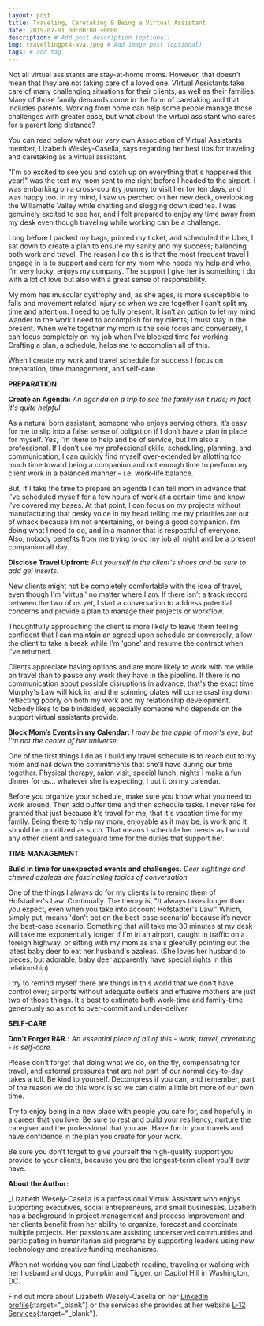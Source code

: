 ```yaml
---
layout: post
title: Traveling, Caretaking & Being a Virtual Assistant
date: 2019-07-01 00:00:00 +0000
description: # Add post description (optional)
img: travellingpt4-ava.jpeg # Add image post (optional)
tags: # add tag
---
```


Not all virtual assistants are stay-at-home moms. However, that doesn’t mean that they are not taking care of a loved one. VIrtual Assistants take care of many challenging situations for their clients, as well as their families. Many of those family demands come in the form of caretaking and that includes parents. Working from home can help some people manage those challenges with greater ease, but what about the virtual assistant who cares for a parent long distance?

You can read below what our very own Association of Virtual Assistants member, Lizabeth Wesley-Casella, says regarding her best tips for traveling and caretaking as a virtual assistant.

"I'm so excited to see you and catch up on everything that's happened this year!" was the text my mom sent to me right before I headed to the airport.  I was embarking on a cross-country journey to visit her for ten days, and I was happy too.  In my mind, I saw us perched on her new deck, overlooking the Willamette Valley while chatting and slugging down iced tea.  I was genuinely excited to see her, and I felt prepared to enjoy my time away from my desk even though traveling while working can be a challenge.

Long before I packed my bags, printed my ticket, and scheduled the Uber, I sat down to create a plan to ensure my sanity and my success; balancing both work and travel.  The reason I do this is that the most frequent travel I engage in is to support and care for my mom who needs my help and who, I’m very lucky, enjoys my company.  The support I give her is something I do with a lot of love but also with a great sense of responsibility.  

My mom has muscular dystrophy and, as she ages, is more susceptible to falls and movement related injury so when we are together I can’t split my time and attention. I need to be fully present.  It isn’t an option to let my mind wander to the work I need to accomplish for my clients; I must stay in the present.  When we’re together my mom is the sole focus and conversely, I can focus completely on my job when I’ve blocked time for working.  Crafting a plan, a schedule, helps me to accomplish all of this.

When I create my work and travel schedule for success I focus on preparation, time management, and self-care.

__PREPARATION__

__Create an Agenda:__
_An agenda on a trip to see the family isn't rude; in fact, it's quite helpful._


As a natural born assistant, someone who enjoys serving others, it’s easy for me to slip into a false sense of obligation if I don’t have a plan in place for myself.  Yes, I’m there to help and be of service, but I’m also a professional.  If I don’t use my professional skills, scheduling, planning, and communication, I can quickly find myself over-extended by allotting too much time toward being a companion and not enough time to perform my client work in a balanced manner – i.e. work-life balance.

But, if I take the time to prepare an agenda  I can tell mom in advance that I've scheduled myself for a few hours of work at a certain time and know I’ve covered my bases. At that point, I can focus on my projects without manufacturing that pesky voice in my head telling me my priorities are out of whack because I’m not entertaining, or being a good companion.  I’m doing what I need to do, and in a manner that is respectful of everyone.  Also, nobody benefits from me trying to do my job all night and be a present companion all day.

__Disclose Travel Upfront:__
_Put yourself in the client's shoes and be sure to add gel inserts._

New clients might not be completely comfortable with the idea of travel, even though I'm 'virtual' no matter where I am.  If there isn’t a track record between the two of us yet, I start a conversation to address potential concerns and provide a plan to manage their projects or workflow.

Thoughtfully approaching the client is more likely to leave them feeling confident that I can maintain an agreed upon schedule or conversely, allow the client to take a break while I'm 'gone' and resume the contract when I've returned.

Clients appreciate having options and are more likely to work with me while on travel than to pause any work they have in the pipeline.  If there is no communication about possible disruptions in advance, that's the exact time Murphy's Law will kick in, and the spinning plates will come crashing down reflecting poorly on both my work and my relationship development.  Nobody likes to be blindsided, especially someone who depends on the support virtual assistants provide.

__Block Mom’s Events in my Calendar:__
_I may be the apple of mom's eye, but I'm not the center of her universe._

One of the first things I do as I build my travel schedule is to reach out to my mom and nail down the commitments that she'll have during our time together.  Physical therapy, salon visit, special lunch, nights I make a fun dinner for us... whatever she is expecting, I put it on my calendar.

Before you organize your schedule, make sure you know what you need to work around.  Then add buffer time and then schedule tasks.  I never take for granted that just because it's travel for me, that it's vacation time for my family.  Being there to help my mom, enjoyable as it may be, is work and it should be prioritized as such.  That means I schedule her needs as I would any other client and safeguard time for the duties that support her.

__TIME MANAGEMENT__

__Build in time for unexpected events and challenges.__
_Deer sightings and chewed azaleas are fascinating topics of conversation._

One of the things I always do for my clients is to remind them of Hofstadter's Law. Continually.  The theory is, "It always takes longer than you expect, even when you take into account Hofstadter's Law."  Which, simply put, means 'don't bet on the best-case scenario' because it’s never the best-case scenario.  Something that will take me 30 minutes at my desk will take me exponentially longer if I'm in an airport, caught in traffic on a foreign highway, or sitting with my mom as she's gleefully pointing out the latest baby deer to eat her husband's azaleas.  (She loves her husband to pieces, but adorable, baby deer apparently have special rights in this relationship).

I try to remind myself there are things in this world that we don't have control over; airports without adequate outlets and effusive mothers are just two of those things.  It's best to estimate both work-time and family-time generously so as not to over-commit and under-deliver.

__SELF-CARE__

__Don't Forget R&R.:__
_An essential piece of all of this - work, travel, caretaking - is self-care._

Please don't forget that doing what we do, on the fly, compensating for travel, and external pressures that are not part of our normal day-to-day takes a toll.  Be kind to yourself.  Decompress if you can, and remember, part of the reason we do this work is so we can claim a little bit more of our own time.

Try to enjoy being in a new place with people you care for, and hopefully in a career that you love.  Be sure to rest and build your resiliency, nurture the caregiver and the professional that you are.  Have fun in your travels and have confidence in the plan you create for your work.

Be sure you don’t forget to give yourself the high-quality support you provide to your clients, because you are the longest-term client you’ll ever have.

__About the Author:__

_Lizabeth Wesely-Casella is a professional Virtual Assistant who enjoys supporting executives, social entrepreneurs, and small businesses. Lizabeth has a background in project management and process improvement and her clients benefit from her ability to organize, forecast and coordinate multiple projects.  Her passions are assisting underserved communities and participating in humanitarian aid programs by supporting leaders using new technology and creative funding mechanisms.

When not working you can find Lizabeth reading, traveling or walking with her husband and dogs, Pumpkin and Tigger, on Capitol Hill in Washington, DC.

Find out more about Lizabeth Wesely-Casella on her [LinkedIn profile](http://www.linkedin.com/in/lizabeth-wesely-casella){:target="_blank"} or the services she provides at her website [L-12 Services](http://L12Services.com){:target="_blank"}.
